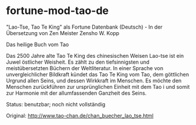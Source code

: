 fortune-mod-tao-de
==================

"Lao-Tse, Tao Te King" als Fortune Datenbank (Deutsch) - In der Übersetzung von Zen Meister Zensho W. Kopp

Das heilige Buch vom Tao

Das 2500 Jahre alte Tao Te King des chinesischen Weisen Lao-tse ist ein Juwel östlicher Weisheit. 
Es zählt zu den tiefsinnigsten und meistübersetzten Büchern der Weltliteratur. 
In einer Sprache von unvergleichlicher Bildkraft kündet das Tao Te King vom Tao, 
dem göttlichen Urgrund allen Seins, und dessen Wirkkraft im Menschen. 
Es möchte den Menschen zurückführen zur ursprünglichen Einheit mit dem Tao i
und somit zur Harmonie mit der allumfassenden Ganzheit des Seins.

Status: benutzbar; noch nicht vollständig

Original:
http://www.tao-chan.de/chan_buecher_lao_tse.html
